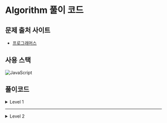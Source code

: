 # Algorithm 풀이 코드

## 문제 출처 사이트

- [프로그래머스](https://programmers.co.kr/learn/challenges)

## 사용 스택

![JavaScript](https://img.shields.io/badge/javascript-%23323330.svg?style=for-the-badge&logo=javascript&logoColor=%23F7DF1E)

## 풀이코드

<details><summary>Level 1</summary>

#### 카카오

- [신규 아이디 추천](https://github.com/sstaar91/Algorithm/blob/master/Level_1/Kakao/NewId.js) / [숫자 문자열과 영단어](https://github.com/sstaar91/Algorithm/blob/master/Level_1/Kakao/NumberString.js) / [크레인 인형뽑기 게임](https://github.com/sstaar91/Algorithm/blob/master/Level_1/Kakao/Crain.js) / [키패드 누르기](https://github.com/sstaar91/Algorithm/blob/master/Level_1/Kakao/KeyPad.js) / [실패율](https://github.com/sstaar91/Algorithm/blob/master/Level_1/Kakao/FailRatio.js)
- [2018 카카오 1차 코드 테스트](https://github.com/sstaar91/Algorithm/blob/main/Level_1/Kakao/2018_1st.js) - 비밀지도 / 다트게임

#### 월간 코드 챌린지

- [코드 챌린지 1](https://github.com/sstaar91/Algorithm/blob/master/Level_1/CodeChallenge/Season1_Level1.js) - 내적 / 두 개 뽑아서 더하기 / 3진법 뒤집기
- [코드 챌린지 2](https://github.com/sstaar91/Algorithm/blob/master/Level_1/CodeChallenge/Season2_Level1.js) - 음양 더하기 / 약수의 개수와 덧셈
- [코드 챌린지 3](https://github.com/sstaar91/Algorithm/blob/master/Level_1/CodeChallenge/Season3_Level1.js) - 없는 숫자 더하기 / 나머지가 1이 되는 수 찾기

#### 연습문제

- [직사각형 별찍기](https://github.com/sstaar91/Algorithm/blob/master/Level_1/Practice/Leve1_211018.js) / [x만큼 간격이 있는 n개의 숫자](https://github.com/sstaar91/Algorithm/blob/master/Level_1/Practice/Leve1_211018.js) / [행렬의 덧셈](https://github.com/sstaar91/Algorithm/blob/master/Level_1/Practice/Leve1_211018.js) / [핸드폰 번호 가리기](https://github.com/sstaar91/Algorithm/blob/master/Level_1/Practice/Leve1_211018.js) / [하샤드 수](https://github.com/sstaar91/Algorithm/blob/master/Level_1/Practice/Leve1_211018.js)
- [평균 구하기](https://github.com/sstaar91/Algorithm/blob/master/Level_1/Practice/Level1_211019.js) / [콜라츠 추측](https://github.com/sstaar91/Algorithm/blob/master/Level_1/Practice/Level1_211019.js) / [최대공약수와 최소공배수](https://github.com/sstaar91/Algorithm/blob/master/Level_1/Practice/Level1_211019.js) / [짝수와 홀수](https://github.com/sstaar91/Algorithm/blob/master/Level_1/Practice/Level1_211019.js) / [제일 작은 수 제거하기](https://github.com/sstaar91/Algorithm/blob/master/Level_1/Practice/Level1_211019.js)
- [정수 제곱근 판별](https://github.com/sstaar91/Algorithm/blob/master/Level_1/Practice/Level1_211020.js) / [정수 내림차순으로 배치하기](https://github.com/sstaar91/Algorithm/blob/master/Level_1/Practice/Level1_211020.js) / [자연수 뒤집어서 배열로 만들기](https://github.com/sstaar91/Algorithm/blob/master/Level_1/Practice/Level1_211020.js) / [자릿수 더하기](https://github.com/sstaar91/Algorithm/blob/master/Level_1/Practice/Level1_211020.js) / [이상한 문자 만들기](https://github.com/sstaar91/Algorithm/blob/master/Level_1/Practice/Level1_211020.js)
- [약수의 합](https://github.com/sstaar91/Algorithm/blob/master/Level_1/Practice/Level1_211021.js) / [시저 암호](https://github.com/sstaar91/Algorithm/blob/master/Level_1/Practice/Level1_211021.js) / [문자열을 정수로 바꾸기](https://github.com/sstaar91/Algorithm/blob/master/Level_1/Practice/Level1_211021.js) / [수박수박수박수박수박수?](https://github.com/sstaar91/Algorithm/blob/master/Level_1/Practice/Level1_211021.js) / [소수 찾기](https://github.com/sstaar91/Algorithm/blob/master/Level_1/Practice/Level1_211021.js)
- [서울에서 김서방 찾기](https://github.com/sstaar91/Algorithm/blob/master/Level_1/Practice/Level1_211028.js) / [문자열 다루기 기본](https://github.com/sstaar91/Algorithm/blob/master/Level_1/Practice/Level1_211028.js) / [문자열 내림차순으로 배치하기](https://github.com/sstaar91/Algorithm/blob/master/Level_1/Practice/Level1_211028.js) / [문자열 내 p와 y의 개수](https://github.com/sstaar91/Algorithm/blob/master/Level_1/Practice/Level1_211028.js) / [문자열 내 마음대로 정렬하기](https://github.com/sstaar91/Algorithm/blob/master/Level_1/Practice/Level1_211028.js)
- [두 정수 사이의 합](https://github.com/sstaar91/Algorithm/blob/master/Level_1/Practice/Level1_211104.js) / [나누어 떨어지는 숫자 배열](https://github.com/sstaar91/Algorithm/blob/master/Level_1/Practice/Level1_211104.js) / [같은 숫자는 싫어](https://github.com/sstaar91/Algorithm/blob/master/Level_1/Practice/Level1_211104.js) / [가운데 글자 가져오기](https://github.com/sstaar91/Algorithm/blob/master/Level_1/Practice/Level1_211104.js) / [2016년](https://github.com/sstaar91/Algorithm/blob/master/Level_1/Practice/Level1_211104.js)

#### 그 외

- [로또 최고 순위와 최저 순위](https://github.com/sstaar91/Algorithm/blob/master/Level_1/Lotto.js) / [소수 만들기](https://github.com/sstaar91/Algorithm/blob/master/Level_1/CreateDecimal.js) / [완주하지 못한 선수](https://github.com/sstaar91/Algorithm/blob/master/Level_1/Marathon.js) / [K번째 수](https://github.com/sstaar91/Algorithm/blob/master/Level_1/SearchKnum.js) / [체육복](https://github.com/sstaar91/Algorithm/blob/master/Level_1/GymSuit.js)
- [폰켓몬](https://github.com/sstaar91/Algorithm/blob/master/Level_1/Phonekemon.js) / [예산](https://github.com/sstaar91/Algorithm/blob/master/Level_1/Budget.js) / [최소 직사각형](https://github.com/sstaar91/Algorithm/blob/master/Level_1/MinRectangle.js) / [부족한 금액 계산하기](https://github.com/sstaar91/Algorithm/blob/master/Level_1/LackMoney.js)

  </details>

---

<details><summary>Level 2</summary>

#### 카카오

- [문자열 압축](https://github.com/sstaar91/Algorithm/blob/master/Level_2/Kakao/CompressStr.js) / [오픈채팅방](https://github.com/sstaar91/Algorithm/blob/master/Level_2/Kakao/OpenChat.js) /
- [2018 카카오 3차 코드 테스트](https://github.com/sstaar91/Algorithm/blob/main/Level_2/Kakao/2018_3rd.js) - n진수 게임 / 압축

#### 월간 코드 챌린지
  
- [코드 챌린지 1](https://github.com/sstaar91/Algorithm/blob/main/Level_2/CodeChallenge/Season1_Level2.js) - 이진 변환 반복하기


#### 연습문제

- [N개의 최소공배수](https://github.com/sstaar91/Algorithm/blob/master/Level_2/Practice/Part_1.js) / [124나라의 숫자](https://github.com/sstaar91/Algorithm/blob/master/Level_2/Practice/Part_1.js) / [가장 큰 정사각형 찾기](https://github.com/sstaar91/Algorithm/blob/master/Level_2/Practice/Part_1.js)
- [JadenCase 문자열 만들기](https://github.com/sstaar91/Algorithm/blob/master/Level_2/Practice/Part_2.js) / [피보나치 수](https://github.com/sstaar91/Algorithm/blob/master/Level_2/Practice/Part_2.js) / [최댓값과 최솟값](https://github.com/sstaar91/Algorithm/blob/master/Level_2/Practice/Part_2.js)
- [땅따먹기](https://github.com/sstaar91/Algorithm/blob/master/Level_2/Practice/Part_3.js) / [올바른 괄호](https://github.com/sstaar91/Algorithm/blob/master/Level_2/Practice/Part_3.js) / [다음 큰 숫자](https://github.com/sstaar91/Algorithm/blob/master/Level_2/Practice/Part_3.js) 
- [숫자의 표현](https://github.com/sstaar91/Algorithm/blob/master/Level_2/Practice/Part_4.js) / [최솟값 만들기](https://github.com/sstaar91/Algorithm/blob/master/Level_2/Practice/Part_4.js) / 


#### 그 외

- [멀쩡한 사각형](https://github.com/sstaar91/Algorithm/blob/master/Level_2/PlainSquare.js) / [기능 개발](https://github.com/sstaar91/Algorithm/blob/master/Level_2/DevelopFunc.js)

   </details>
